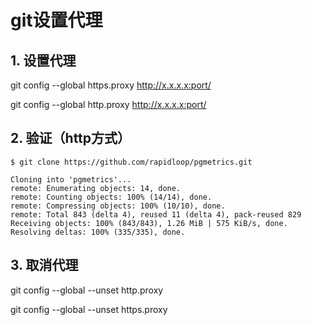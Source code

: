 # git设置代理

## 1. 设置代理
git config --global https.proxy http://x.x.x.x:port/

git config --global http.proxy http://x.x.x.x:port/

## 2. 验证（http方式）
```shell
$ git clone https://github.com/rapidloop/pgmetrics.git

Cloning into 'pgmetrics'...
remote: Enumerating objects: 14, done.
remote: Counting objects: 100% (14/14), done.
remote: Compressing objects: 100% (10/10), done.
remote: Total 843 (delta 4), reused 11 (delta 4), pack-reused 829
Receiving objects: 100% (843/843), 1.26 MiB | 575 KiB/s, done.
Resolving deltas: 100% (335/335), done.
```

## 3. 取消代理
git config --global --unset http.proxy

git config --global --unset https.proxy
